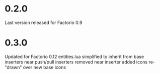 # 0.2.0
Last version released for Factorio 0.9

# 0.3.0
Updated for Factorio 0.12
entities.lua simplified to inherit from base inserters
near push/pull inserters removed
near inserter added
icons re-"drawn" over new base icons